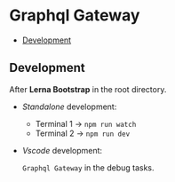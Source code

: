 # Graphql Gateway

- [Development](#Development)

## Development

After **Lerna Bootstrap** in the root directory.

- _Standalone_ development:

  - Terminal 1 -> `npm run watch`
  - Terminal 2 -> `npm run dev`

- _Vscode_ development:

  `Graphql Gateway` in the debug tasks.
